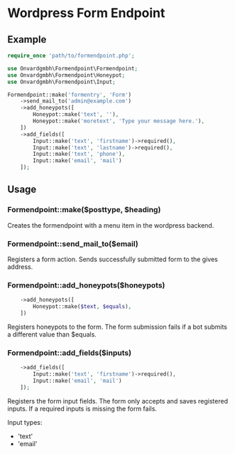 # Wordpress Form Endpoint

## Example
```php
require_once 'path/to/formendpoint.php';

use Onvardgmbh\Formendpoint\Formendpoint;
use Onvardgmbh\Formendpoint\Honeypot;
use Onvardgmbh\Formendpoint\Input;

Formendpoint::make('formentry', 'Form')
	->send_mail_to('admin@example.com')
	->add_honeypots([
		Honeypot::make('text', ''),
		Honeypot::make('moretext', 'Type your message here.'),
	])
	->add_fields([
		Input::make('text', 'firstname')->required(),
		Input::make('text', 'lastname')->required(),
		Input::make('text', 'phone'),
		Input::make('email', 'mail')
	]);
```
## Usage

### Formendpoint::make($posttype, $heading)
Creates the formendpoint with a menu item in the wordpress backend.

### Formendpoint::send_mail_to($email)
Registers a form action. Sends successfully submitted form to the gives address.

### Formendpoint::add_honeypots($honeypots)
```php
	->add_honeypots([
		Honeypot::make($text, $equals),
	])
```
Registers honeypots to the form. The form submission fails if a bot submits a different value than $equals.

### Formendpoint::add_fields($inputs)
```php
	->add_fields([
		Input::make('text', 'firstname')->required(),
		Input::make('email', 'mail')
	]);
```
Registers the form input fields. The form only accepts and saves registered inputs. If a required inputs is missing the form fails.

Input types:
 - 'text'
 - 'email'
